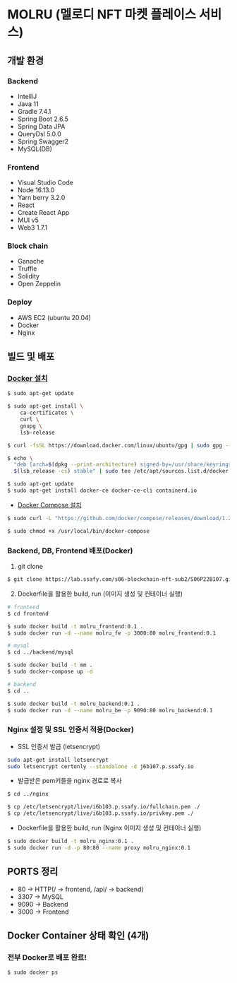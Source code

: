 # MOLRU (멜로디 NFT 마켓 플레이스 서비스)

## 개발 환경

### Backend

- IntelliJ
- Java 11
- Gradle 7.4.1
- Spring Boot 2.6.5
- Spring Data JPA
- QueryDsl 5.0.0
- Spring Swagger2
- MySQL(DB)

### Frontend

- Visual Studio Code
- Node 16.13.0
- Yarn berry 3.2.0
- React
- Create React App
- MUI v5
- Web3 1.7.1

### Block chain

- Ganache
- Truffle
- Solidity
- Open Zeppelin

### Deploy

- AWS EC2 (ubuntu 20.04)
- Docker
- Nginx

## 빌드 및 배포

### [Docker 설치](https://docs.docker.com/engine/install/ubuntu/)

```bash
$ sudo apt-get update

$ sudo apt-get install \
    ca-certificates \
    curl \
    gnupg \
    lsb-release

$ curl -fsSL https://download.docker.com/linux/ubuntu/gpg | sudo gpg --dearmor -o /usr/share/keyrings/docker-archive-keyring.gpg

$ echo \
  "deb [arch=$(dpkg --print-architecture) signed-by=/usr/share/keyrings/docker-archive-keyring.gpg] https://download.docker.com/linux/ubuntu \
  $(lsb_release -cs) stable" | sudo tee /etc/apt/sources.list.d/docker.list > /dev/null

$ sudo apt-get update
$ sudo apt-get install docker-ce docker-ce-cli containerd.io
```

- [Docker Compose 설치](https://docs.docker.com/compose/install/#install-compose-on-linux-systems)

```bash
$ sudo curl -L "https://github.com/docker/compose/releases/download/1.29.2/docker-compose-$(uname -s)-$(uname -m)" -o /usr/local/bin/docker-compose

$ sudo chmod +x /usr/local/bin/docker-compose
```

### Backend, DB, Frontend 배포(Docker)

1. git clone

```bash
$ git clone https://lab.ssafy.com/s06-blockchain-nft-sub2/S06P22B107.git
```

2. Dockerfile을 활용한 build, run (이미지 생성 및 컨테이너 실행)

```bash
# frontend
$ cd frontend

$ sudo docker build -t molru_frontend:0.1 .
$ sudo docker run -d --name molru_fe -p 3000:80 molru_frontend:0.1

# mysql
$ cd ../backend/mysql

$ sudo docker build -t mm .
$ sudo docker-compose up -d

# backend
$ cd ..

$ sudo docker build -t molru_backend:0.1 .
$ sudo docker run -d --name molru_be -p 9090:80 molru_backend:0.1
```

### Nginx 설정 및 SSL 인증서 적용(Docker)

- SSL 인증서 발급 (letsencrypt)

```bash
sudo apt-get install letsencrypt
sudo letsencrypt certonly --standalone -d j6b107.p.ssafy.io
```

- 발급받은 pem키들을 nginx 경로로 복사

```bash
$ cd ../nginx

$ cp /etc/letsencrypt/live/i6b103.p.ssafy.io/fullchain.pem ./
$ cp /etc/letsencrypt/live/i6b103.p.ssafy.io/privkey.pem ./
```

- Dockerfile을 활용한 build, run (Nginx 이미지 생성 및 컨테이너 실행)

```bash
$ sudo docker build -t molru_nginx:0.1 .
$ sudo docker run -d -p 80:80 --name proxy molru_nginx:0.1
```

## PORTS 정리

- 80 -> HTTP(/ -> frontend, /api/ -> backend)
- 3307 -> MySQL
- 9090 -> Backend
- 3000 -> Frontend

## Docker Container 상태 확인 (4개)

### 전부 Docker로 배포 완료!

```bash
$ sudo docker ps
```
